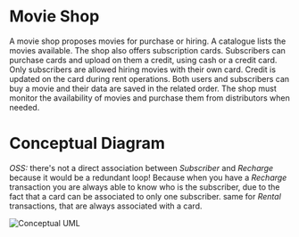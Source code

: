 # **Movie Shop**

A movie shop proposes movies for purchase or hiring. A catalogue lists the movies available.
The shop also offers subscription cards. Subscribers can purchase cards and upload on them a credit, using cash or a credit card.
Only subscribers are allowed hiring movies with their own card.
Credit is updated on the card during rent operations.
Both users and subscribers can buy a movie and their data are saved in the related order.
The shop must monitor the availability of movies and purchase them from distributors when needed.

# Conceptual Diagram

*OSS:* there's not a direct association between *Subscriber* and *Recharge* because
       it would be a redundant loop!
       Because when you have a *Recharge* transaction you are always able to know who
       is the subscriber, due to the fact that a card can be associated to only one
       subscriber.
       same for *Rental* transactions, that are always associated with a card.

  ![Conceptual UML](http://www.plantuml.com/plantuml/png/RLF1QW8n4BtlLmnx4KfTwbMAIBUN7cgXBRrdDwa6Oh8a4qNentVYJZIo7iINl3SpxoMRTK3XCUvDrHiH0dpjtC2m5IYCsqR5wpTxK1QTF_7wtHrqvbvLwBqUYAsgr0BcywB-Wj9s_L0NSbY2qG43h79TCUU2k6uSIINQzYPAbQh6BU8B2spgmqlb6NzxOOFeKJkRayPXC9e4Pnay_r6FKfNjq5pkb2lANIwV1gkiGmNroEe0dGYw5yQSG9mJW_k5sO_s68KPSuNP8mG76cU1D7Yr0cJNzLgWad3Kk2kcXAOc5ZOBjj4q2MyM2KmFv2MUAlfDil8XfW14a8BrRGpezfIHGOvPIEhMAwaHMk5bFT7TikMAkAUcMTIil7i_NVBVqVWC-PgklbYQ6ZByLFrE-AsgCfY6RLbeKPXg_9kAokk_RoMJQJWimHrj-XpJAXzaja2iPoYXe-FdgQpB7QIpQhpVrQs0NzfQMKaFzHy0)


